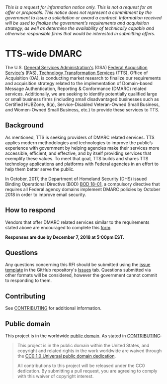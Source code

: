 *This is a request for information notice only. This is not a request for an offer or proposals. This notice does not represent a commitment by the government to issue a solicitation or award a contract. Information received will be used to finalize the government’s requirements and acquisition strategy, as well as determine the availability of technically capable and otherwise responsible firms that would be interested in submitting offers.*

# TTS-wide DMARC

The U.S. [General Services Administration's](https://www.gsa.gov/) (GSA) [Federal Acquisition Service's](https://www.gsa.gov/about-us/organization/federal-acquisition-service) (FAS), [Technology Transformation Services](https://www.gsa.gov/about-us/organization/federal-acquisition-service/technology-transformation-services) (TTS), Office of Acquisition (OA), is conducting market research to finalize our requirements and acquisition strategy related to the implementation of Domain-based Message Authentication, Reporting & Conformance (DMARC) related services.  Additionally, we are seeking to identify potentially qualified large or small business firms (including small disadvantaged businesses such as Certified HUBZone, 8(a), Service-Disabled Veteran-Owned Small Business, and Women-Owned Small Business, etc.) to provide these services to TTS.

## Background

As mentioned, TTS is seeking providers of DMARC related services. TTS applies modern methodologies and technologies to improve the public’s experience with government by helping agencies make their services more accessible, efficient, and effective, and by itself providing services that exemplify these values. To meet that goal, TTS builds and shares TTS technology applications and platforms with Federal agencies in an effort to help them better serve the public. 

In October, 2017, the Department of Homeland Security (DHS) issued Binding Operational Directive (BOD) [BOD 18-01](https://cyber.dhs.gov/bod/18-01/), a compulsory directive that requires all Federal agency domains implement DMARC policies by October 2018 in order to improve email security.

## How to respond

Vendors that offer DMARC related services similar to the requirements stated above are encouraged to complete this [form](https://docs.google.com/forms/d/e/1FAIpQLScwD-htT1fTRU6Y6TuIp6JOI25_m9oeSoeE3f6N53CnSa7UeA/viewform?usp=sf_link).

**Responses are due by December 7, 2018 at 5:00pm EST.**

## Questions

Any questions concerning this RFI should be submitted using the [issue template](https://github.com/18F/tts-buy-dmarc/issues/new) in the GitHub repository's [Issues](https://github.com/18F/tts-buy-dmarc/issues) tab. Questions submitted via other formats will be considered, however the government cannot commit to responding to them.

## Contributing

See [CONTRIBUTING](CONTRIBUTING.md) for additional information.

## Public domain

This project is in the worldwide [public domain](LICENSE.md). As stated in [CONTRIBUTING](CONTRIBUTING.md):

> This project is in the public domain within the United States, and copyright and related rights in the work worldwide are waived through the [CC0 1.0 Universal public domain dedication](https://creativecommons.org/publicdomain/zero/1.0/).
>
> All contributions to this project will be released under the CC0 dedication. By submitting a pull request, you are agreeing to comply with this waiver of copyright interest.
